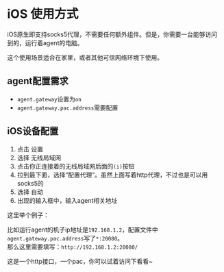 # iOS 使用方式

iOS原生即支持socks5代理，不需要任何额外组件。但是，你需要一台能够访问到的，运行着agent的电脑。

这个使用场景适合在家里，或者其他可信网络环境下使用。

## agent配置需求

* `agent.gateway`设置为`on`
* `agent.gateway.pac.address`需要配置

## iOS设备配置

1. 点击 设置
2. 选择 无线局域网
3. 点击你正连接着的无线局域网后面的`(i)`按钮
4. 拉到最下面，选择“配置代理”。虽然上面写着http代理，不过也是可以用socks5的
5. 选择 自动
6. 出现的输入框中，输入agent相关地址

这里举个例子：

比如运行agent的机子ip地址是`192.168.1.2`，配置文件中`agent.gateway.pac.address`写了`*:20080`。  
那么这里需要填写：`http://192.168.1.2:20080/`

这是一个http接口，一个pac，你可以试着访问下看看~
